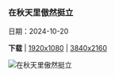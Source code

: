 ### 在秋天里傲然挺立

日期：2024-10-20

**下载**  |  [1920x1080](https://cn.bing.com/th?id=OHR.AutumnCypress_ZH-CN5099875619_1920x1080.jpg)  |  [3840x2160](https://cn.bing.com/th?id=OHR.AutumnCypress_ZH-CN5099875619_UHD.jpg)

![在秋天里傲然挺立](https://cn.bing.com/th?id=OHR.AutumnCypress_ZH-CN5099875619_1920x1080.jpg "乔治·史密斯州立公园的柏树，佐治亚州，美国 (© Chris Moore/TANDEM Stills + Motion)")

